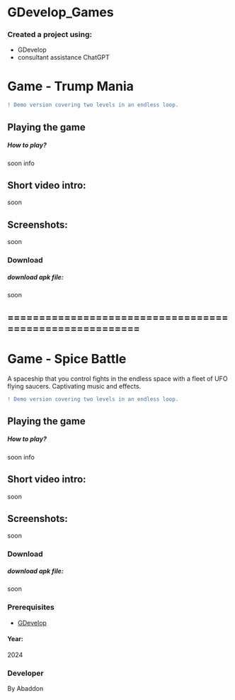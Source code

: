 # GDevelop_Games

### Created a project using:
+ GDevelop
+ consultant assistance ChatGPT

# Game - Trump Mania
```diff
! Demo version covering two levels in an endless loop.
```


## Playing the game
##### How to play? </br>
soon info 
## Short video intro:
soon

## Screenshots:
soon

### Download
##### download apk file:
soon

## ========================================================
# Game - Spice Battle
A spaceship that you control fights in the endless space with a fleet of UFO flying saucers.
Captivating music and effects.
```diff
! Demo version covering two levels in an endless loop.
```
## Playing the game
##### How to play? </br>
soon info 
## Short video intro:
soon

## Screenshots:
soon

### Download
##### download apk file:
soon

### Prerequisites
- [GDevelop](https://gdevelop.io)
#### Year:
2024

### Developer
By Abaddon

<br>

